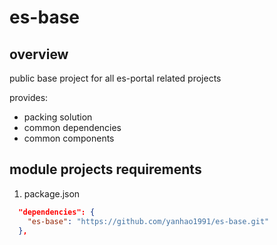 # es-base

## overview

public base project for all es-portal related projects

provides:
- packing solution
- common dependencies
- common components


## module projects requirements

1. package.json
```json
  "dependencies": {
    "es-base": "https://github.com/yanhao1991/es-base.git"
  },
```